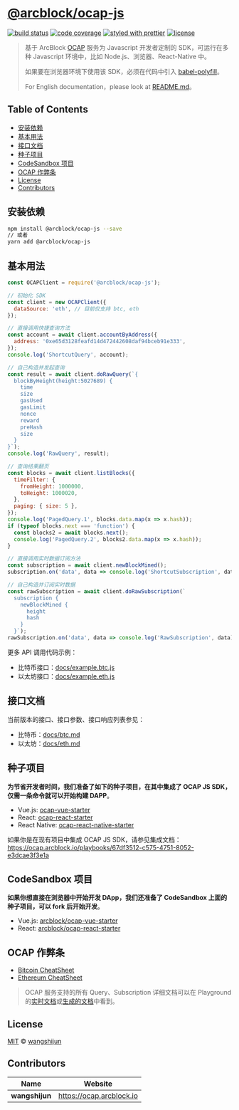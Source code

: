 # [**@arcblock/ocap-js**](https://github.com/arcblock/ocap-javascript-sdk)

[![build status](https://img.shields.io/travis/ArcBlock/ocap-javascript-sdk.svg)](https://travis-ci.org/ArcBlock/ocap-javascript-sdk)
[![code coverage](https://img.shields.io/codecov/c/github/ArcBlock/ocap-javascript-sdk.svg)](https://codecov.io/gh/ArcBlock/ocap-javascript-sdk)
[![styled with prettier](https://img.shields.io/badge/styled_with-prettier-ff69b4.svg)](https://github.com/prettier/prettier)
[![license](https://img.shields.io/github/license/ArcBlock/ocap-javascript-sdk.svg)](LICENSE)

> 基于 ArcBlock [OCAP](https://ocap.arcblock.io) 服务为 Javascript 开发者定制的 SDK，可运行在多种 Javascript 环境中，比如 Node.js、浏览器、React-Native 中。
>
> 如果要在浏览器环境下使用该 SDK，必须在代码中引入 [babel-polyfill](https://babeljs.io/docs/en/babel-polyfill)。
>
> For English documentation，please look at [README.md](./README.md)。


## Table of Contents

* [安装依赖](#安装依赖)
* [基本用法](#基本用法)
* [接口文档](#接口文档)
* [种子项目](#种子项目)
* [CodeSandbox 项目](#codesandbox-项目)
* [OCAP 作弊条](#ocap-作弊条)
* [License](#license)
* [Contributors](#contributors)


## 安装依赖

```sh
npm install @arcblock/ocap-js --save
// 或者
yarn add @arcblock/ocap-js
```


## 基本用法

```js
const OCAPClient = require('@arcblock/ocap-js');

// 初始化 SDK
const client = new OCAPClient({
  dataSource: 'eth', // 目前仅支持 btc, eth
});

// 直接调用快捷查询方法
const account = await client.accountByAddress({
  address: '0xe65d3128feafd14d472442608daf94bceb91e333',
});
console.log('ShortcutQuery', account);

// 自己构造并发起查询
const result = await client.doRawQuery(`{
  blockByHeight(height:5027689) {
    time
    size
    gasUsed
    gasLimit
    nonce
    reward
    preHash
    size
  }
}`);
console.log('RawQuery', result);

// 查询结果翻页
const blocks = await client.listBlocks({
  timeFilter: {
    fromHeight: 1000000,
    toHeight: 1000020,
  },
  paging: { size: 5 },
});
console.log('PagedQuery.1', blocks.data.map(x => x.hash));
if (typeof blocks.next === 'function') {
  const blocks2 = await blocks.next();
  console.log('PagedQuery.2', blocks2.data.map(x => x.hash));
}

// 直接调用实时数据订阅方法
const subscription = await client.newBlockMined();
subscription.on('data', data => console.log('ShortcutSubscription', data));

// 自己构造并订阅实时数据
const rawSubscription = await client.doRawSubscription(`
  subscription {
    newBlockMined {
      height
      hash
    }
  }`);
rawSubscription.on('data', data => console.log('RawSubscription', data));
```

更多 API 调用代码示例：

* 比特币接口：[docs/example.btc.js](./docs/example.btc.js)
* 以太坊接口：[docs/example.eth.js](./docs/example.btc.js)


## 接口文档

当前版本的接口、接口参数、接口响应列表参见：

* 比特币：[docs/btc.md](./docs/btc.md)
* 以太坊：[docs/eth.md](./docs/eth.md)


## 种子项目

**为节省开发者时间，我们准备了如下的种子项目，在其中集成了 OCAP JS SDK，仅需一条命令就可以开始构建 DAPP**。

* Vue.js: [ocap-vue-starter](https://github.com/ArcBlock/ocap-vue-starter)
* React: [ocap-react-starter](https://github.com/ArcBlock/ocap-react-starter)
* React Native: [ocap-react-native-starter](https://github.com/ArcBlock/ocap-react-native-starter)

如果你是在现有项目中集成 OCAP JS SDK，请参见集成文档：<https://ocap.arcblock.io/playbooks/67df3512-c575-4751-8052-e3dcae3f3e1a>


## CodeSandbox 项目

**如果你想直接在浏览器中开始开发 DApp，我们还准备了 CodeSandbox 上面的种子项目，可以 fork 后开始开发**。

* Vue.js: [arcblock/ocap-vue-starter](https://codesandbox.io/s/o4q563jvv6)
* React: [arcblock/ocap-react-starter](https://codesandbox.io/s/lppjkmov49)


## OCAP 作弊条

* [Bitcoin CheatSheet](../../docs/cheatsheet.bitcoin.png)
* [Ethereum CheatSheet](../../docs/cheatsheet.bitcoin.png)

> OCAP 服务支持的所有 Query、Subscription 详细文档可以在 Playground 的[实时文档](https://ocap.arcblock.io)或[生成的文档](https://ocap.arcblock.io/docs)中看到。


## License

[MIT](LICENSE) © [wangshijun](https://ocap.arcblock.io)


## Contributors

| Name           | Website                    |
| -------------- | -------------------------- |
| **wangshijun** | <https://ocap.arcblock.io> |
